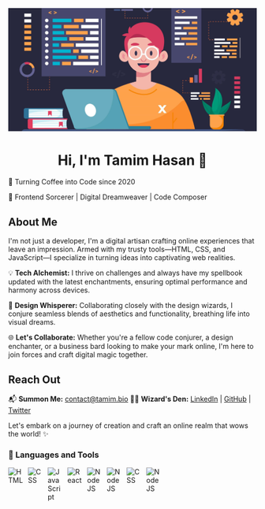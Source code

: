 <img src="https://github.com/tamimhasandev/tamimhasandev/blob/main/coding.jpg" />
<p></p>
<p></p>
<h1 align="center" >Hi, I'm Tamim Hasan 👋 </h1>

🌟 Turning Coffee into Code since 2020

🚀 Frontend Sorcerer | Digital Dreamweaver | Code Composer

## About Me

I'm not just a developer, I'm a digital artisan crafting online experiences that leave an impression. Armed with my trusty tools—HTML, CSS, and JavaScript—I specialize in turning ideas into captivating web realities.

💡 **Tech Alchemist:** I thrive on challenges and always have my spellbook updated with the latest enchantments, ensuring optimal performance and harmony across devices.

🎨 **Design Whisperer:** Collaborating closely with the design wizards, I conjure seamless blends of aesthetics and functionality, breathing life into visual dreams.

🌐 **Let's Collaborate:** Whether you're a fellow code conjurer, a design enchanter, or a business bard looking to make your mark online, I'm here to join forces and craft digital magic together.

## Reach Out

📬 **Summon Me:** contact@tamim.bio
🧙‍♂️ **Wizard's Den:** [LinkedIn](https://www.linkedin.com/in/tamimhasandev) | [GitHub](https://github.com/tamimhasandev) | [Twitter](https://twitter.com/tamimhasandev)

Let's embark on a journey of creation and craft an online realm that wows the world! ✨

### 🧰 Languages and Tools

<img align="left" alt="HTML" width="30px" style="padding-right:10px;" src="https://cdn.jsdelivr.net/gh/devicons/devicon/icons/html5/html5-plain.svg" />
<img align="left" alt="CSS" width="30px" style="padding-right:10px;" src="https://cdn.jsdelivr.net/gh/devicons/devicon/icons/css3/css3-plain.svg" />
<img align="left" alt="JavaScript" width="30px" style="padding-right:10px;" src="https://cdn.jsdelivr.net/gh/devicons/devicon/icons/javascript/javascript-plain.svg" />
<img align="left" alt="React" width="30px" style="padding-right:10px;" src="https://cdn.jsdelivr.net/gh/devicons/devicon/icons/react/react-original.svg" />
<img align="left" alt="NodeJS" width="30px" style="padding-right:10px;" src="https://cdn.jsdelivr.net/gh/devicons/devicon/icons/git/git-original.svg" />
<img align="left" alt="NodeJS" width="30px" style="padding-right:10px;" src="https://cdn.jsdelivr.net/gh/devicons/devicon/icons/vscode/vscode-original.svg" />
<img align="left" alt="CSS" width="30px" style="padding-right:10px;" src="https://cdn.jsdelivr.net/gh/devicons/devicon/icons/tailwindcss/tailwindcss-plain.svg" />

<img align="left" alt="NodeJS" width="30px" style="padding-right:10px;" src="https://cdn.jsdelivr.net/gh/devicons/devicon/icons/sass/sass-original.svg" />


